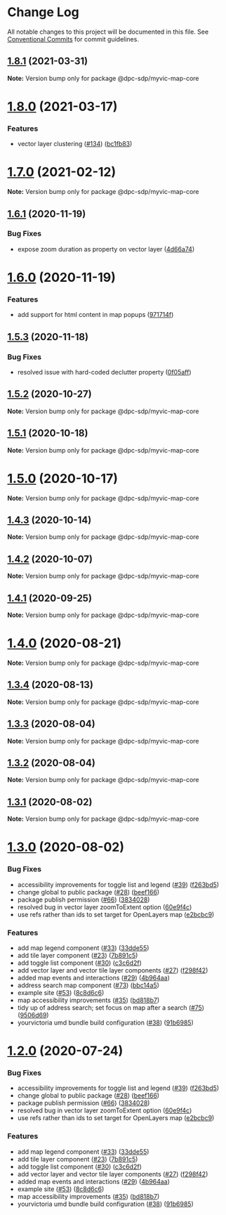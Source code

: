 # Change Log

All notable changes to this project will be documented in this file.
See [Conventional Commits](https://conventionalcommits.org) for commit guidelines.

## [1.8.1](https://github.com/dpc-sdp/myvictoria-vic-gov-au/tree/master/packages/map-core/compare/v1.8.0...v1.8.1) (2021-03-31)

**Note:** Version bump only for package @dpc-sdp/myvic-map-core





# [1.8.0](https://github.com/dpc-sdp/myvictoria-vic-gov-au/tree/master/packages/map-core/compare/v1.7.0...v1.8.0) (2021-03-17)


### Features

* vector layer clustering ([#134](https://github.com/dpc-sdp/myvictoria-vic-gov-au/tree/master/packages/map-core/issues/134)) ([bc1fb83](https://github.com/dpc-sdp/myvictoria-vic-gov-au/tree/master/packages/map-core/commit/bc1fb8335f5e1c28c3c0f2e88fddd7ec4a348700))






# [1.7.0](https://github.com/dpc-sdp/myvictoria-vic-gov-au/tree/master/packages/map-core/compare/v1.6.1...v1.7.0) (2021-02-12)

**Note:** Version bump only for package @dpc-sdp/myvic-map-core





## [1.6.1](https://github.com/dpc-sdp/myvictoria-vic-gov-au/tree/master/packages/map-core/compare/v1.6.0...v1.6.1) (2020-11-19)


### Bug Fixes

* expose zoom duration as property on vector layer ([4d66a74](https://github.com/dpc-sdp/myvictoria-vic-gov-au/tree/master/packages/map-core/commit/4d66a74cf49f5460c12e91688e09b8e717b05a84))





# [1.6.0](https://github.com/dpc-sdp/myvictoria-vic-gov-au/tree/master/packages/map-core/compare/v1.5.3...v1.6.0) (2020-11-19)


### Features

* add support for html content in map popups ([971714f](https://github.com/dpc-sdp/myvictoria-vic-gov-au/tree/master/packages/map-core/commit/971714fd2a4cee0bb8a97b647d0e05f38364d667))





## [1.5.3](https://github.com/dpc-sdp/myvictoria-vic-gov-au/tree/master/packages/map-core/compare/v1.5.1...v1.5.3) (2020-11-18)


### Bug Fixes

* resolved issue with hard-coded declutter property ([0f05aff](https://github.com/dpc-sdp/myvictoria-vic-gov-au/tree/master/packages/map-core/commit/0f05aff5c2e11bcf445a1d98b692ff7b6bfc9e32))





## [1.5.2](https://github.com/dpc-sdp/myvictoria-vic-gov-au/tree/master/packages/map-core/compare/v1.5.1...v1.5.2) (2020-10-27)

**Note:** Version bump only for package @dpc-sdp/myvic-map-core





## [1.5.1](https://github.com/dpc-sdp/myvictoria-vic-gov-au/tree/master/packages/map-core/compare/v1.5.0...v1.5.1) (2020-10-18)

**Note:** Version bump only for package @dpc-sdp/myvic-map-core





# [1.5.0](https://github.com/dpc-sdp/myvictoria-vic-gov-au/tree/master/packages/map-core/compare/v1.4.2...v1.5.0) (2020-10-17)

**Note:** Version bump only for package @dpc-sdp/myvic-map-core





## [1.4.3](https://github.com/dpc-sdp/myvictoria-vic-gov-au/tree/master/packages/map-core/compare/v1.4.2...v1.4.3) (2020-10-14)

**Note:** Version bump only for package @dpc-sdp/myvic-map-core





## [1.4.2](https://github.com/dpc-sdp/myvictoria-vic-gov-au/tree/master/packages/map-core/compare/v1.4.0...v1.4.2) (2020-10-07)

**Note:** Version bump only for package @dpc-sdp/myvic-map-core





## [1.4.1](https://github.com/dpc-sdp/myvictoria-vic-gov-au/tree/master/packages/map-core/compare/v1.4.0...v1.4.1) (2020-09-25)

**Note:** Version bump only for package @dpc-sdp/myvic-map-core






# [1.4.0](https://github.com/dpc-sdp/myvictoria-vic-gov-au/tree/master/packages/map-core/compare/v1.3.4...v1.4.0) (2020-08-21)

**Note:** Version bump only for package @dpc-sdp/myvic-map-core






## [1.3.4](https://github.com/dpc-sdp/myvictoria-vic-gov-au/tree/master/packages/map-core/compare/v1.3.3...v1.3.4) (2020-08-13)

**Note:** Version bump only for package @dpc-sdp/myvic-map-core






## [1.3.3](https://github.com/dpc-sdp/myvictoria-vic-gov-au/tree/master/packages/map-core/compare/v1.3.2...v1.3.3) (2020-08-04)

**Note:** Version bump only for package @dpc-sdp/myvic-map-core





## [1.3.2](https://github.com/dpc-sdp/myvictoria-vic-gov-au/tree/master/packages/map-core/compare/v1.3.1...v1.3.2) (2020-08-04)

**Note:** Version bump only for package @dpc-sdp/myvic-map-core





## [1.3.1](https://github.com/dpc-sdp/myvictoria-vic-gov-au/tree/master/packages/map-core/compare/v1.3.0...v1.3.1) (2020-08-02)

**Note:** Version bump only for package @dpc-sdp/myvic-map-core





# [1.3.0](https://github.com/dpc-sdp/myvictoria-vic-gov-au/tree/master/packages/map-core/compare/v1.1.3...v1.3.0) (2020-08-02)


### Bug Fixes

* accessibility improvements for toggle list and legend ([#39](https://github.com/dpc-sdp/myvictoria-vic-gov-au/tree/master/packages/map-core/issues/39)) ([f263bd5](https://github.com/dpc-sdp/myvictoria-vic-gov-au/tree/master/packages/map-core/commit/f263bd542d914a4d8eb0e76cf52b4d18301fcdc4))
* change global to public package ([#28](https://github.com/dpc-sdp/myvictoria-vic-gov-au/tree/master/packages/map-core/issues/28)) ([beef166](https://github.com/dpc-sdp/myvictoria-vic-gov-au/tree/master/packages/map-core/commit/beef166e362f9ee39da93661dc820ee555bf8f9a))
* package publish permission ([#66](https://github.com/dpc-sdp/myvictoria-vic-gov-au/tree/master/packages/map-core/issues/66)) ([3834028](https://github.com/dpc-sdp/myvictoria-vic-gov-au/tree/master/packages/map-core/commit/38340282f6ecb026619cd699635f134be50a6f01))
* resolved bug in vector layer zoomToExtent option ([60e9f4c](https://github.com/dpc-sdp/myvictoria-vic-gov-au/tree/master/packages/map-core/commit/60e9f4ce7eedf33e39bf9cde2e1fb89302d960fa))
* use refs rather than ids to set target for OpenLayers map ([e2bcbc9](https://github.com/dpc-sdp/myvictoria-vic-gov-au/tree/master/packages/map-core/commit/e2bcbc9c12f8ad9bdbafacc0b01a017c585dfe20))


### Features

* add map legend component ([#33](https://github.com/dpc-sdp/myvictoria-vic-gov-au/tree/master/packages/map-core/issues/33)) ([33dde55](https://github.com/dpc-sdp/myvictoria-vic-gov-au/tree/master/packages/map-core/commit/33dde5518e2fc881b28758f77ebcc44b7cb337c8))
* add tile layer component ([#23](https://github.com/dpc-sdp/myvictoria-vic-gov-au/tree/master/packages/map-core/issues/23)) ([7b891c5](https://github.com/dpc-sdp/myvictoria-vic-gov-au/tree/master/packages/map-core/commit/7b891c55aabedddc4a14f32aaa12189e231bca12))
* add toggle list component ([#30](https://github.com/dpc-sdp/myvictoria-vic-gov-au/tree/master/packages/map-core/issues/30)) ([c3c6d2f](https://github.com/dpc-sdp/myvictoria-vic-gov-au/tree/master/packages/map-core/commit/c3c6d2fc84026d7ec50d54c80d377da9faa7259a))
* add vector layer and vector tile layer components ([#27](https://github.com/dpc-sdp/myvictoria-vic-gov-au/tree/master/packages/map-core/issues/27)) ([f298f42](https://github.com/dpc-sdp/myvictoria-vic-gov-au/tree/master/packages/map-core/commit/f298f42569a15bb4d46ce443f7d084cb5d8095d3))
* added map events and interactions ([#29](https://github.com/dpc-sdp/myvictoria-vic-gov-au/tree/master/packages/map-core/issues/29)) ([4b964aa](https://github.com/dpc-sdp/myvictoria-vic-gov-au/tree/master/packages/map-core/commit/4b964aa3eb905c4ffcd0cecf8557042d73945518))
* address search map component ([#73](https://github.com/dpc-sdp/myvictoria-vic-gov-au/tree/master/packages/map-core/issues/73)) ([bbc14a5](https://github.com/dpc-sdp/myvictoria-vic-gov-au/tree/master/packages/map-core/commit/bbc14a5b569cf8e7b2b4c1c606ba3125529189fb))
* example site ([#53](https://github.com/dpc-sdp/myvictoria-vic-gov-au/tree/master/packages/map-core/issues/53)) ([8c8d6c6](https://github.com/dpc-sdp/myvictoria-vic-gov-au/tree/master/packages/map-core/commit/8c8d6c6e56b8772cdacc303d689358fe74ee791d))
* map accessibility improvements ([#35](https://github.com/dpc-sdp/myvictoria-vic-gov-au/tree/master/packages/map-core/issues/35)) ([bd818b7](https://github.com/dpc-sdp/myvictoria-vic-gov-au/tree/master/packages/map-core/commit/bd818b771d3bd5ca91ec21703ff1edc93d028b74))
* tidy up of address search; set focus on map after a search ([#75](https://github.com/dpc-sdp/myvictoria-vic-gov-au/tree/master/packages/map-core/issues/75)) ([9506d69](https://github.com/dpc-sdp/myvictoria-vic-gov-au/tree/master/packages/map-core/commit/9506d6948f7d620fe45f01fcf5da7a7ef9e935c3))
* yourvictoria umd bundle build configuration ([#38](https://github.com/dpc-sdp/myvictoria-vic-gov-au/tree/master/packages/map-core/issues/38)) ([91b6985](https://github.com/dpc-sdp/myvictoria-vic-gov-au/tree/master/packages/map-core/commit/91b6985f0b3310e1db13968e5c60a4e007c191d2))





# [1.2.0](https://github.com/dpc-sdp/myvictoria-vic-gov-au/tree/master/packages/map-core/compare/v1.1.3...v1.2.0) (2020-07-24)


### Bug Fixes

* accessibility improvements for toggle list and legend ([#39](https://github.com/dpc-sdp/myvictoria-vic-gov-au/tree/master/packages/map-core/issues/39)) ([f263bd5](https://github.com/dpc-sdp/myvictoria-vic-gov-au/tree/master/packages/map-core/commit/f263bd542d914a4d8eb0e76cf52b4d18301fcdc4))
* change global to public package ([#28](https://github.com/dpc-sdp/myvictoria-vic-gov-au/tree/master/packages/map-core/issues/28)) ([beef166](https://github.com/dpc-sdp/myvictoria-vic-gov-au/tree/master/packages/map-core/commit/beef166e362f9ee39da93661dc820ee555bf8f9a))
* package publish permission ([#66](https://github.com/dpc-sdp/myvictoria-vic-gov-au/tree/master/packages/map-core/issues/66)) ([3834028](https://github.com/dpc-sdp/myvictoria-vic-gov-au/tree/master/packages/map-core/commit/38340282f6ecb026619cd699635f134be50a6f01))
* resolved bug in vector layer zoomToExtent option ([60e9f4c](https://github.com/dpc-sdp/myvictoria-vic-gov-au/tree/master/packages/map-core/commit/60e9f4ce7eedf33e39bf9cde2e1fb89302d960fa))
* use refs rather than ids to set target for OpenLayers map ([e2bcbc9](https://github.com/dpc-sdp/myvictoria-vic-gov-au/tree/master/packages/map-core/commit/e2bcbc9c12f8ad9bdbafacc0b01a017c585dfe20))


### Features

* add map legend component ([#33](https://github.com/dpc-sdp/myvictoria-vic-gov-au/tree/master/packages/map-core/issues/33)) ([33dde55](https://github.com/dpc-sdp/myvictoria-vic-gov-au/tree/master/packages/map-core/commit/33dde5518e2fc881b28758f77ebcc44b7cb337c8))
* add tile layer component ([#23](https://github.com/dpc-sdp/myvictoria-vic-gov-au/tree/master/packages/map-core/issues/23)) ([7b891c5](https://github.com/dpc-sdp/myvictoria-vic-gov-au/tree/master/packages/map-core/commit/7b891c55aabedddc4a14f32aaa12189e231bca12))
* add toggle list component ([#30](https://github.com/dpc-sdp/myvictoria-vic-gov-au/tree/master/packages/map-core/issues/30)) ([c3c6d2f](https://github.com/dpc-sdp/myvictoria-vic-gov-au/tree/master/packages/map-core/commit/c3c6d2fc84026d7ec50d54c80d377da9faa7259a))
* add vector layer and vector tile layer components ([#27](https://github.com/dpc-sdp/myvictoria-vic-gov-au/tree/master/packages/map-core/issues/27)) ([f298f42](https://github.com/dpc-sdp/myvictoria-vic-gov-au/tree/master/packages/map-core/commit/f298f42569a15bb4d46ce443f7d084cb5d8095d3))
* added map events and interactions ([#29](https://github.com/dpc-sdp/myvictoria-vic-gov-au/tree/master/packages/map-core/issues/29)) ([4b964aa](https://github.com/dpc-sdp/myvictoria-vic-gov-au/tree/master/packages/map-core/commit/4b964aa3eb905c4ffcd0cecf8557042d73945518))
* example site ([#53](https://github.com/dpc-sdp/myvictoria-vic-gov-au/tree/master/packages/map-core/issues/53)) ([8c8d6c6](https://github.com/dpc-sdp/myvictoria-vic-gov-au/tree/master/packages/map-core/commit/8c8d6c6e56b8772cdacc303d689358fe74ee791d))
* map accessibility improvements ([#35](https://github.com/dpc-sdp/myvictoria-vic-gov-au/tree/master/packages/map-core/issues/35)) ([bd818b7](https://github.com/dpc-sdp/myvictoria-vic-gov-au/tree/master/packages/map-core/commit/bd818b771d3bd5ca91ec21703ff1edc93d028b74))
* yourvictoria umd bundle build configuration ([#38](https://github.com/dpc-sdp/myvictoria-vic-gov-au/tree/master/packages/map-core/issues/38)) ([91b6985](https://github.com/dpc-sdp/myvictoria-vic-gov-au/tree/master/packages/map-core/commit/91b6985f0b3310e1db13968e5c60a4e007c191d2))
